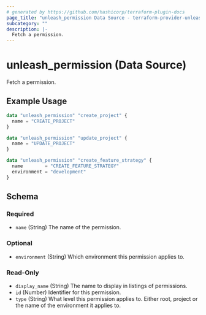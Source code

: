 ```yaml
---
# generated by https://github.com/hashicorp/terraform-plugin-docs
page_title: "unleash_permission Data Source - terraform-provider-unleash"
subcategory: ""
description: |-
  Fetch a permission.
---
```


# unleash_permission (Data Source)

Fetch a permission.

## Example Usage

```terraform
data "unleash_permission" "create_project" {
  name = "CREATE_PROJECT"
}

data "unleash_permission" "update_project" {
  name = "UPDATE_PROJECT"
}

data "unleash_permission" "create_feature_strategy" {
  name        = "CREATE_FEATURE_STRATEGY"
  environment = "development"
}
```

<!-- schema generated by tfplugindocs -->
## Schema

### Required

- `name` (String) The name of the permission.

### Optional

- `environment` (String) Which environment this permission applies to.

### Read-Only

- `display_name` (String) The name to display in listings of permissions.
- `id` (Number) Identifier for this permission.
- `type` (String) What level this permission applies to. Either root, project or the name of the environment it applies to.
